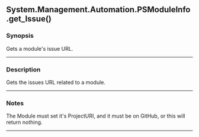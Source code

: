 System.Management.Automation.PSModuleInfo.get_Issue()
-----------------------------------------------------




### Synopsis
Gets a module's issue URL.



---


### Description

Gets the issues URL related to a module.



---


### Notes
The Module must set it's ProjectURI, and it must be on GitHub, or this will return nothing.



---
